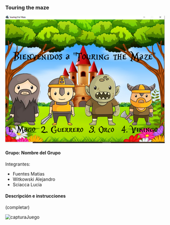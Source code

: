 ### Touring the maze 

![capturaJuego](assets/capturaJuego.png)

#### Grupo: Nombre del Grupo

Integrantes:

- Fuentes Matias
- Witkowski Alejandro
- Sciacca Lucia


#### Descripción e instrucciones

(completar)

![capturaJuego](assets/cartel.png)
